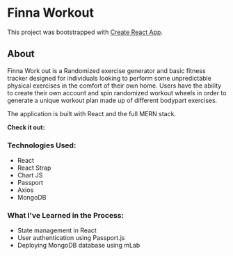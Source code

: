 # Finna Workout
This project was bootstrapped with [Create React App](https://github.com/facebook/create-react-app).

## About

Finna Work out is a Randomized exercise generator and basic fitness tracker designed for individuals looking to perform some unpredictable physical exercises in the comfort of their own home. Users have the ability to create their own account and spin randomized workout wheels in order to generate a unique workout plan made up of different bodypart exercises.

The application is built with React and the full MERN stack.


**Check it out:** 
### Technologies Used:
* React
* React Strap
* Chart JS
* Passport
* Axios
* MongoDB

### What I've Learned in the Process:
* State management in React
* User authentication using Passport.js
* Deploying MongoDB database using mLab

